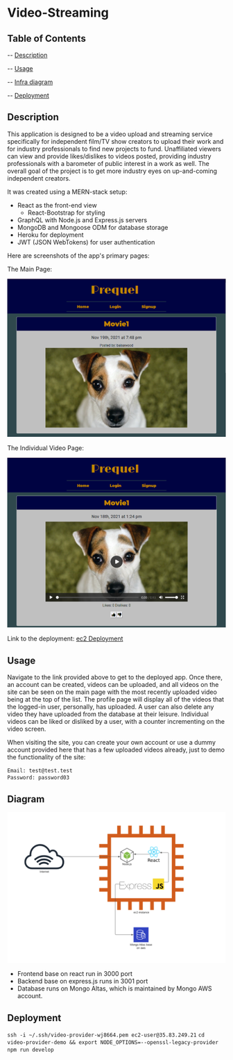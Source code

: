# Video-Streaming

## Table of Contents

-- [Description](#description)

-- [Usage](#usage)

-- [Infra diagram](#diagram)

-- [Deployment](#deployment)

## Description

This application is designed to be a video upload and streaming service specifically for independent film/TV show creators to upload their work and for industry professionals to find new projects to fund. Unaffiliated viewers can view and provide likes/dislikes to videos posted, providing industry professionals with a barometer of public interest in a work as well. The overall goal of the project is to get more industry eyes on up-and-coming independent creators.

It was created using a MERN-stack setup:

- React as the front-end view
  - React-Bootstrap for styling
- GraphQL with Node.js and Express.js servers
- MongoDB and Mongoose ODM for database storage
- Heroku for deployment
- JWT (JSON WebTokens) for user authentication

Here are screenshots of the app's primary pages:

The Main Page:

![Main Page Screenshot](assets/prequelmainpage.PNG)

The Individual Video Page:

![Video Page Screenshot](assets/prequelvideopage.PNG)

Link to the deployment: [ec2 Deployment](http://ec2-35-83-249-21.us-west-2.compute.amazonaws.com:3000)

## Usage

Navigate to the link provided above to get to the deployed app. Once there, an account can be created, videos can be uploaded, and all videos on the site can be seen on the main page with the most recently uploaded video being at the top of the list. The profile page will display all of the videos that the logged-in user, personally, has uploaded. A user can also delete any video they have uploaded from the database at their leisure. Individual videos can be liked or disliked by a user, with a counter incrementing on the video screen.

When visiting the site, you can create your own account or use a dummy account provided here that has a few uploaded videos already, just to demo the functionality of the site:

    Email: test@test.test
    Password: password03

## Diagram

![Infra diagram](assets/infra.PNG)

- Frontend base on react run in 3000 port
- Backend base on express.js runs in 3001 port
- Database runs on Mongo Altas, which is maintained by Mongo AWS account.

## Deployment

`ssh -i ~/.ssh/video-provider-wj8664.pem ec2-user@35.83.249.21`
`cd video-provider-demo && export NODE_OPTIONS=--openssl-legacy-provider`
`npm run develop`
